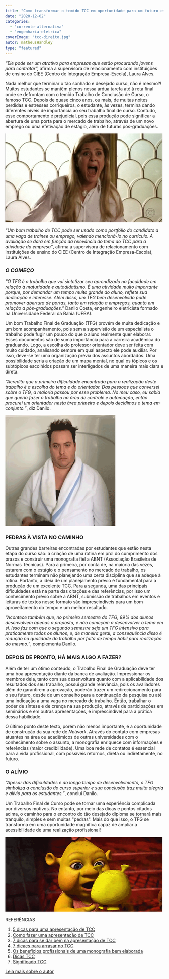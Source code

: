 ```yaml
---
title: "Como transformar o temido TCC em oportunidade para um futuro emprego?"
date: "2020-12-02"
categories: 
  - "corrente-alternativa"
  - "engenharia-eletrica"
coverImage: "tcc-direito.jpg"
autor: matheusHandley
type: "featured"
---
```


_“Ele pode ser um atrativo para empresas que estão procurando jovens para contratar”,_ afirma a supervisora de relacionamento com instituições de ensino do CIEE (Centro de Integração Empresa-Escola), Laura Alves.

Nada melhor que terminar o tão sonhado e desejado curso, não é mesmo?! Muitos estudantes se mantêm plenos nessa árdua tarefa até à reta final onde se defrontam com o temido Trabalho de Conclusão de Curso, o famoso TCC. Depois de quase cinco anos, ou mais, de muitas noites perdidas e estresses corriqueiros, o estudante, às vezes, termina dando diferentes níveis de importância ao seu trabalho final de curso. Contudo, esse comportamento é prejudicial, pois essa produção pode significar a abertura de uma porta para o mercado de trabalho, através de um novo emprego ou uma efetivação de estágio, além de futuras pós-graduações.

![Meme de carminha (mulher de uma novela) gritando desesperada](images/carminha.gif)

_"Um bom trabalho de TCC pode ser usado como portfólio do candidato a uma vaga de trainee ou emprego, valendo mencioná-lo no currículo. A avaliação se dará em função da relevância do tema do TCC para a atividade da empresa"_, afirma a supervisora de relacionamento com instituições de ensino do CIEE (Centro de Integração Empresa-Escola), Laura Alves.

### _O COMEÇO_

_“O TFG é o trabalho que vai sintetizar seu aprendizado na faculdade em relação à maturidade e autodidatismo. É uma atividade muito importante porque, por demandar um tempo muito grande do aluno, reflete sua dedicação e interesse. Além disso, um TFG bem desenvolvido pode promover abertura de portas, tanto em relação a empregos, quanto em relação a pós-graduações.”_ Danilo Costa, engenheiro eletricista formado na Universidade Federal da Bahia (UFBA).

Um bom Trabalho Final de Graduação (TFG) provém de muita dedicação e um bom acompanhamento, pois sem a supervisão de um especialista o trabalho pode fugir um pouco do que o aluno realmente quer elaborar. Esses documentos são de suma importância para a carreira acadêmica do graduando. Logo, a escolha do professor orientador deve ser feita com muito cuidado, analisando sempre em qual aspecto ele pode auxiliar. Por isso, deve-se ter uma organização prévia dos assuntos abordados. Uma possibilidade seria a criação de um mapa mental, no qual os tópicos e os subtópicos escolhidos possam ser interligados de uma maneira mais clara e direta.

_“Acredito que a primeira dificuldade encontrada para a realização deste trabalho é a escolha do tema e do orientador. Das pessoas que conversei sobre o TFG, a maioria passou por esse problema. No meu caso, eu sabia que queria fazer o trabalho na área de controle e automação, então procurei um orientador nesta área primeiro e depois decidimos o tema em conjunto.”_, diz Danilo.

![Um meme com um homem jogando um café quente na cabeça](images/banho-de-cafe.gif)

### PEDRAS À VISTA NO CAMINHO

Outras grandes barreiras encontradas por estudantes que estão nesta etapa do curso são: a criação de uma rotina em prol do cumprimento dos prazos e construir uma monografia fiel a ABNT (Associação Brasileira de Normas Técnicas). Para a primeira, por conta de, na maioria das vezes, estarem com o estágio e o pensamento no mercado de trabalho, os estudantes terminam não planejando uma certa disciplina que se adeque à rotina. Portanto, a ideia de um planejamento prévio é fundamental para a produção de um excelente TCC. Para a segunda, uma das principais dificuldades está na parte das citações e das referências, por isso um conhecimento prévio sobre a ABNT, submissão de trabalhos em eventos e leituras de textos nesse formato são imprescindíveis para um bom aproveitamento do tempo e um melhor resultado.

_“Acontece também que, no primeiro semestre do TFG, 99% dos alunos desenvolvem apenas a proposta, e não começam a desenvolver o tema em si. Isso faz com que o segundo semestre seja um TFG intensivo para praticamente todos os alunos, e, de maneira geral, a consequência disso é redução na qualidade do trabalho por falta de tempo hábil para realização do mesmo.”_, complementa Danilo.

### DEPOIS DE PRONTO, HÁ MAIS ALGO A FAZER?

Além de ter um ótimo conteúdo, o Trabalho Final de Graduação deve ter uma boa apresentação diante da banca de avaliação. Impressionar os membros dela, tanto com sua desenvoltura quanto com a aplicabilidade dos resultados dos seu trabalho, possui grande relevância, pois os avaliadores além de garantirem a aprovação, poderão trazer um redirecionamento para o seu futuro, desde de um conselho para a continuação da pesquisa ou até uma indicação a uma vaga no mercado de trabalho. Então, trabalhar o poder de síntese e de crença na sua produção, através de participações em seminários e em outras apresentações, é imprescindível para a prática dessa habilidade.

O último ponto deste texto, porém não menos importante, é a oportunidade de construção da sua rede de _Network_. Através do contato com empresas atuantes na área ou acadêmicos de outras universidades com o conhecimento sobre o assunto, a monografia enriquece com informações e referências (maior credibilidade). Uma boa rede de contatos é essencial para a vida profissional, com possíveis retornos, direta ou indiretamente, no futuro.

### O ALÍVIO

_“Apesar das dificuldades e do longo tempo de desenvolvimento, o TFG simboliza a conclusão do curso superior e sua conclusão traz muita alegria e alívio para os estudantes.”_, conclui Danilo.

Um Trabalho Final de Curso pode se tornar uma experiência complicada por diversos motivos. No entanto, por meio das dicas e pontos citados acima, o caminho para o encontro do tão desejado diploma se tornará mais tranquilo, simples e sem muitas "pedras". Mais do que isso, o TFG se transforma em uma oportunidade magnífica capaz de ampliar a acessibilidade de uma realização profissional!

![Um bebê shrek](images/baby-ogrinha.gif)

REFERÊNCIAS

1. [5 dicas para uma apresentação de TCC](http://www.smartalk.com.br/5-dicas-para-uma-apresentacao-de-tcc/)
2. [Como fazer uma apresentação de TCC](https://blog.mettzer.com/como-fazer-uma-apresentacao-de-tcc/)
3. [7 dicas para se dar bem na apresentação de TCC](http://noticias.universia.com.br/destaque/noticia/2011/12/02/894848/7-dicas-dar-bem-na-apresentaco-tcc.html)
4. [7 dicacs para arrasar no TCC](https://www.educamaisbrasil.com.br/educacao/noticias/7-dicas-para-arrasar-no-tcc)
5. [Os beneficios profissionais de uma monografia bem elaborada](https://trabalhos-prontos-escolares.com/blog/os-beneficios-profissionais-de-uma-monografia-bem-elaborada/)
6. [Dicas TCC](https://www.iespe.com.br/blog/dicas-tcc/)
7. [Significado TCC](https://www.significados.com.br/tcc/)

[Leia mais sobre o autor](http://www.peteletrica.eng.ufba.br/2017/matheus-carvalho-handley-santos/)
